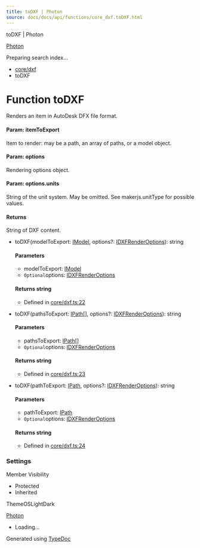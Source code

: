 ```yaml
---
title: toDXF | Photon
source: docs/docs/api/functions/core_dxf.toDXF.html
---
```


toDXF | Photon

[Photon](../index.md)




Preparing search index...

* [core/dxf](../modules/core_dxf.md)
* toDXF

# Function toDXF

Renders an item in AutoDesk DFX file format.

#### Param: itemToExport

Item to render: may be a path, an array of paths, or a model object.

#### Param: options

Rendering options object.

#### Param: options.units

String of the unit system. May be omitted. See makerjs.unitType for possible values.

#### Returns

String of DXF content.

* toDXF(modelToExport: [IModel](../interfaces/core_schema.IModel.md), options?: [IDXFRenderOptions](../interfaces/core_dxf.IDXFRenderOptions.md)): string

  #### Parameters

  + modelToExport: [IModel](../interfaces/core_schema.IModel.md)
  + `Optional`options: [IDXFRenderOptions](../interfaces/core_dxf.IDXFRenderOptions.md)

  #### Returns string

  + Defined in [core/dxf.ts:22](https://github.com/mwhite454/photon/blob/main/packages/photon/src/core/dxf.ts#L22)
* toDXF(pathsToExport: [IPath](../interfaces/core_schema.IPath.md)[], options?: [IDXFRenderOptions](../interfaces/core_dxf.IDXFRenderOptions.md)): string

  #### Parameters

  + pathsToExport: [IPath](../interfaces/core_schema.IPath.md)[]
  + `Optional`options: [IDXFRenderOptions](../interfaces/core_dxf.IDXFRenderOptions.md)

  #### Returns string

  + Defined in [core/dxf.ts:23](https://github.com/mwhite454/photon/blob/main/packages/photon/src/core/dxf.ts#L23)
* toDXF(pathToExport: [IPath](../interfaces/core_schema.IPath.md), options?: [IDXFRenderOptions](../interfaces/core_dxf.IDXFRenderOptions.md)): string

  #### Parameters

  + pathToExport: [IPath](../interfaces/core_schema.IPath.md)
  + `Optional`options: [IDXFRenderOptions](../interfaces/core_dxf.IDXFRenderOptions.md)

  #### Returns string

  + Defined in [core/dxf.ts:24](https://github.com/mwhite454/photon/blob/main/packages/photon/src/core/dxf.ts#L24)

### Settings

Member Visibility

* Protected
* Inherited

ThemeOSLightDark

[Photon](../index.md)

* Loading...

Generated using [TypeDoc](https://typedoc.org/)
